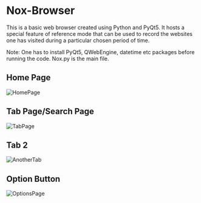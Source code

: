 # Nox-Browser
This is a basic web browser created using Python and PyQt5.
It hosts a special feature of reference mode that can be used to 
record the websites one has visited during a particular chosen period of time. 

Note: One has to install PyQt5, QWebEngine, datetime etc packages before running the code. Nox.py is the main file.
## Home Page
![HomePage](https://user-images.githubusercontent.com/48985763/83984924-e73b6d80-a954-11ea-941d-42b57b968426.png)
## Tab Page/Search Page
![TabPage](https://user-images.githubusercontent.com/48985763/83985009-32558080-a955-11ea-9f0c-031bcef517e8.png)
## Tab 2
![AnotherTab](https://user-images.githubusercontent.com/48985763/83985026-44cfba00-a955-11ea-90a6-6ed63540125f.PNG)
## Option Button
![OptionsPage](https://user-images.githubusercontent.com/48985763/83985046-54e79980-a955-11ea-8d9c-2d79b8c40c74.png)

